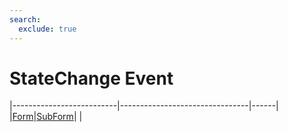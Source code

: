 ```yaml
---
search:
  exclude: true
---
```


<h1 class="heading"><span class="name">StateChange Event</span></h1>

|--------------------------|--------------------------------|------|
|[Form](../objects/form.md)|[SubForm](../objects/subform.md)|&nbsp;|
